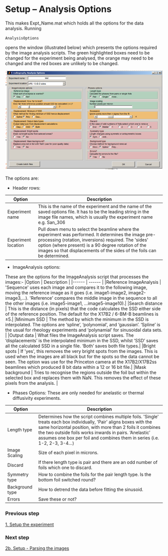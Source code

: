 # Setup – Analysis Options

This makes Expt_Name.mat which holds all the options for the data analysis. 
Running
```
AnalysisOptions
```
opens the window (illustrated below) which presents the options required by the image analysis scripts. The green highlighted boxes need to be changed for the experiment being analysed, the orange may need to be changed and the red boxes are unlikely to be changed.

![AnalysisOptions Interface](./img/menu.png)

The options are: 

* Header rows: 

Option |  Description
------ | ------
Experiment name     | This is the name of the experiment and the name of the saved options file. It has to be the leading string in the image file names, which is usually the experiment name e.g. San_306 
Experiment location | Pull down menu to select the beamline where the experiment was performed. It determines the image pre-processing (rotation, inversions) required. The 'sides' option (where present) is a 90 degree rotation of the images so that displacements of the sides of the foils can be determined.


* ImageAnalysis options:  

These are the options for the ImageAnalysis script that processes the images:-
|Option |  Description |
|------ | ------ |
|Reference ImageAnalysis	| 'Sequence' uses each image and compares it to the following image, moving the reference image as it goes (i.e. image1-image2, image2-image3,…). 'Reference' compares the middle image in the sequence to all the other images (i.e.  image5-image1, …image5-image10).|
|Search distance			| This is the distance (in pixels) that the code calculates the SSD either side of the reference position. The default for the X17B2 / 6-BM-B beamlines is ±5.|
|Minimum SSD				| The method by which the minimum in the SSD is interpolated. The options are ‘spline’, ‘polynomial’, and ‘gaussian’. ‘Spline’ is the usual for rheology experiments and ‘polynamial’ for sinusoidal data sets. |
|Output data				| What files the ImageAnalysis script saves. The ‘displacements’ is the interpolated minimum in the SSD, whilst ‘SSD’ saves all the calculated SSD in a single file. ‘Both’ saves both file types.|
|Bright spots				| If 'yes', this removes the very bright spots from the images. This is used when the images are all black but for the spots so the data cannot be seen. The option was use for the Princeton camera at the X17B2/X17B2ss beamlines which produced 8 bit data within a 12 or 16 bit file.|
|Mask background			| Tries to recognise the regions outside the foil but within the selected box and replaces them with NaN. This removes the effect of these pixels from the analysis. |



* Phases Options: 
These are only needed for anelastic or thermal diffusivity experiments.

Option |  Description
------ | ------
Length type	|Determines how the script combines multiple foils. 'Single' treats each box individually, 'Pair' aligns boxes with the same horizontal position, with more than 2 foils it combines the two outside foils works inwards in pairs. ‘Anelastic’ assumes one box per foil and combines them in series (i.e. 1-2, 2-3, 3-4…)
Image Scaling	| Size of each pixel in microns.
Discard |	If there length type is pair and there are an odd number of foils which one to discard.
Symmetry type	|How to combine the foils for the pair length type. Is the bottom foil switched round?
Background type| 	How to detrend the data before fitting the sinusoid.
Errors	| Save these or not?



### Previous step
[1. Setup the experiment](./01-list-files.md)

### Next step
[2b. Setup - Parsing the images](./02b-parse.md)

